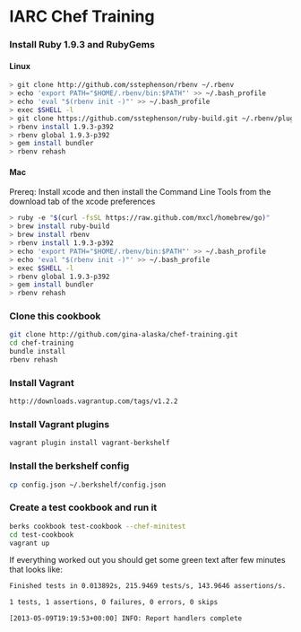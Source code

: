 IARC Chef Training
==================

### Install Ruby 1.9.3 and RubyGems

#### Linux
```bash
> git clone http://github.com/sstephenson/rbenv ~/.rbenv
> echo 'export PATH="$HOME/.rbenv/bin:$PATH"' >> ~/.bash_profile
> echo 'eval "$(rbenv init -)"' >> ~/.bash_profile
> exec $SHELL -l
> git clone https://github.com/sstephenson/ruby-build.git ~/.rbenv/plugins/ruby-build
> rbenv install 1.9.3-p392
> rbenv global 1.9.3-p392
> gem install bundler
> rbenv rehash
```
#### Mac
Prereq: Install xcode and then install the Command Line Tools from the download tab of the xcode preferences
```bash
> ruby -e "$(curl -fsSL https://raw.github.com/mxcl/homebrew/go)"
> brew install ruby-build
> brew install rbenv
> rbenv install 1.9.3-p392
> echo 'export PATH="$HOME/.rbenv/bin:$PATH"' >> ~/.bash_profile
> echo 'eval "$(rbenv init -)"' >> ~/.bash_profile
> exec $SHELL -l
> rbenv global 1.9.3-p392
> gem install bundler
> rbenv rehash
``` 

### Clone this cookbook
```bash
git clone http://github.com/gina-alaska/chef-training.git
cd chef-training
bundle install
rbenv rehash
```

### Install Vagrant
```bash
http://downloads.vagrantup.com/tags/v1.2.2
```

### Install Vagrant plugins
```bash
vagrant plugin install vagrant-berkshelf
```

### Install the berkshelf config
```bash
cp config.json ~/.berkshelf/config.json
```

### Create a test cookbook and run it
```bash
berks cookbook test-cookbook --chef-minitest
cd test-cookbook
vagrant up
```

If everything worked out you should get some green text after few minutes that looks like:
```bash
Finished tests in 0.013892s, 215.9469 tests/s, 143.9646 assertions/s.

1 tests, 1 assertions, 0 failures, 0 errors, 0 skips

[2013-05-09T19:19:53+00:00] INFO: Report handlers complete
```
